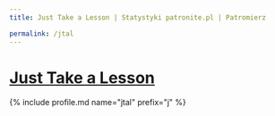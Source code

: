 ```yaml
---
title: Just Take a Lesson | Statystyki patronite.pl | Patromierz

permalink: /jtal
---
```


# [Just Take a Lesson](https://patronite.pl/jtal)

{% include profile.md name="jtal" prefix="j" %}
